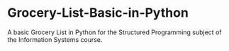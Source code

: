 # Grocery-List-Basic-in-Python
A basic Grocery List in Python for the Structured Programming subject of the Information Systems course.
